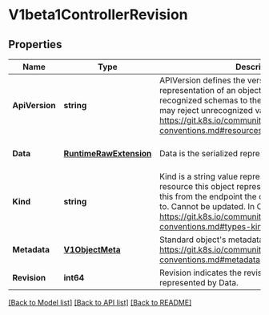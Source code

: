 # V1beta1ControllerRevision

## Properties
Name | Type | Description | Notes
------------ | ------------- | ------------- | -------------
**ApiVersion** | **string** | APIVersion defines the versioned schema of this representation of an object. Servers should convert recognized schemas to the latest internal value, and may reject unrecognized values. More info: https://git.k8s.io/community/contributors/devel/api-conventions.md#resources | [optional] [default to null]
**Data** | [**RuntimeRawExtension**](runtime.RawExtension.md) | Data is the serialized representation of the state. | [optional] [default to null]
**Kind** | **string** | Kind is a string value representing the REST resource this object represents. Servers may infer this from the endpoint the client submits requests to. Cannot be updated. In CamelCase. More info: https://git.k8s.io/community/contributors/devel/api-conventions.md#types-kinds | [optional] [default to null]
**Metadata** | [**V1ObjectMeta**](v1.ObjectMeta.md) | Standard object&#39;s metadata. More info: https://git.k8s.io/community/contributors/devel/api-conventions.md#metadata | [optional] [default to null]
**Revision** | **int64** | Revision indicates the revision of the state represented by Data. | [default to null]

[[Back to Model list]](../README.md#documentation-for-models) [[Back to API list]](../README.md#documentation-for-api-endpoints) [[Back to README]](../README.md)


